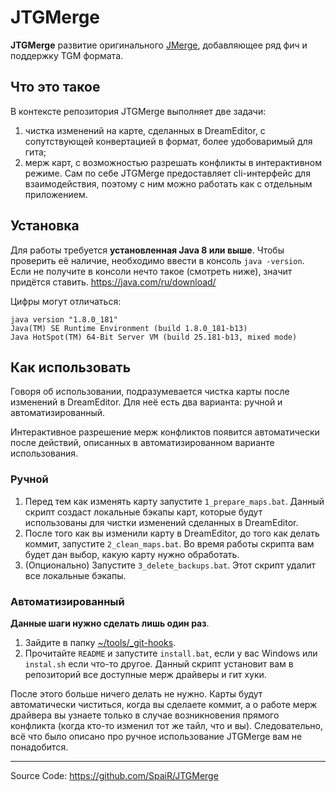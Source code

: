 # JTGMerge

**JTGMerge** развитие оригинального [JMerge](https://github.com/Baystation12/JMerge), добавляющее ряд фич и поддержку TGM формата.

## Что это такое

В контексте репозитория JTGMerge выполняет две задачи:
1) чистка изменений на карте, сделанных в DreamEditor, с сопутствующей конвертацией в формат, более удобоваримый для гита;
2) мерж карт, с возможностью разрешать конфликты в интерактивном режиме.
Сам по себе JTGMerge предоставляет cli-интерфейс для взаимодействия, поэтому с ним можно работать как с отдельным приложением.

## Установка

Для работы требуется **установленная Java 8 или выше**. Чтобы проверить её наличие, необходимо ввести в консоль `java -version`. Если не получите в консоли нечто такое (смотреть ниже), значит придётся ставить. https://java.com/ru/download/

Цифры могут отличаться:
```
java version "1.8.0_181"
Java(TM) SE Runtime Environment (build 1.8.0_181-b13)
Java HotSpot(TM) 64-Bit Server VM (build 25.181-b13, mixed mode)
```

## Как использовать

Говоря об использовании, подразумевается чистка карты после изменений в DreamEditor. Для неё есть два варианта: ручной и автоматизированный.

Интерактивное разрешение мерж конфликтов появится автоматически после действий, описанных в автоматизированном варианте использования.

### Ручной

1) Перед тем как изменять карту запустите `1_prepare_maps.bat`. Данный скрипт создаст локальные бэкапы карт, которые будут использованы для чистки изменений сделанных в DreamEditor.
2) После того как вы изменили карту в DreamEditor, до того как делать коммит, запустите `2_clean_maps.bat`. Во время работы скрипта вам будет дан выбор, какую карту нужно обработать.
3) (Опционально) Запустите `3_delete_backups.bat`. Этот скрипт удалит все локальные бэкапы.

### Автоматизированный

**Данные шаги нужно сделать лишь один раз**.

1) Зайдите в папку [~/tools/_git-hooks](../_git-hooks).
2) Прочитайте `README` и запустите `install.bat`, если у вас Windows или `instal.sh` если что-то другое. Данный скрипт установит вам в репозиторий все доступные мерж драйверы и гит хуки.

После этого больше ничего делать не нужно. Карты будут автоматически чиститься, когда вы сделаете коммит, а о работе мерж драйвера вы узнаете только в случае возникновения прямого конфликта (когда кто-то изменил тот же тайл, что и вы). Следовательно, всё что было описано про ручное использование JTGMerge вам не понадобится.

<hr>

Source Code: https://github.com/SpaiR/JTGMerge
